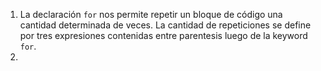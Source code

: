 1. La declaración `for` nos permite repetir un bloque de código una cantidad determinada de veces. 
La cantidad de repeticiones se define por tres expresiones contenidas entre parentesis luego de la keyword `for`.
2. 